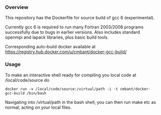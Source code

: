 ### Overview

This repository has the Dockerfile for source build of gcc 6 (experimental).

Currently gcc 6 is required to run many Fortran 2003/2008 programs successfully due
to bugs in earlier versions. Also includes standard openmpi and lapack libraries,
plus basic build tools.

Corresponding auto-build docker available at
https://registry.hub.docker.com/u/cmbant/docker-gcc-build/

### Usage

To make an interactive shell ready for compiling you local code at /local/code/source
do

    docker run -v /local/code/source:/virtual/path -i -t cmbant/docker-gcc-build /bin/bash

Navigating into /virtual/path in the bash shell, you can then run make etc as normal, acting
on your local files.